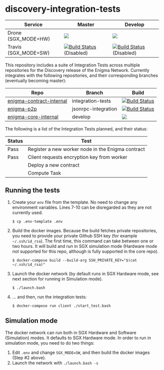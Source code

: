 # discovery-integration-tests

| Service | Master | Develop |
|---------|--------|---------|
| Drone (SGX_MODE=HW) | <img src="https://drone.enigma.co/api/badges/enigmampc/discovery-integration-tests/status.svg?branch=master"/> | <img src="https://drone.enigma.co/api/badges/enigmampc/discovery-integration-tests/status.svg?branch=develop"/> | 
| Travis (SGX_MODE=SW) | [![Build Status](https://travis-ci.com/enigmampc/discovery-integration-tests.svg?token=cNBBjbVVEGszuAJUokFT&branch=master)](https://travis-ci.com/enigmampc/discovery-integration-tests) (Disabled) | [![Build Status](https://travis-ci.com/enigmampc/discovery-integration-tests.svg?token=cNBBjbVVEGszuAJUokFT&branch=develop)](https://travis-ci.com/enigmampc/discovery-integration-tests) (Disabled)

This repository includes a suite of Integration Tests across multiple repositories for the Discovery release of the Enigma Network.
Currently integrates with the following repositories, and their corresponding branches (eventually becoming master):

| Repo   | Branch | Build |
|--------|--------|-------|
| [enigma-contract-internal](https://github.com/enigmampc/enigma-contract-internal/tree/integration-tests) | integration-tests | [![Build Status](https://travis-ci.com/enigmampc/enigma-contract-internal.svg?token=cNBBjbVVEGszuAJUokFT&branch=integration-tests)](https://travis-ci.com/enigmampc/enigma-contract-internal) |
| [enigma-p2p](https://github.com/enigmampc/enigma-p2p/tree/jsonrpc-integration) | jsonrpc-integration|[![Build Status](https://travis-ci.com/enigmampc/enigma-p2p.svg?token=cNBBjbVVEGszuAJUokFT&branch=jsonrpc-integration)](https://travis-ci.com/enigmampc/enigma-p2p) |
| [enigma-core-internal](https://github.com/enigmampc/enigma-core-internal/tree/main) | develop | <img src="https://drone.enigma.co/api/badges/enigmampc/enigma-core-internal/status.svg?branch=develop"/> |

The following is a list of the Integration Tests planned, and their status:

| Status | Test |
|--------|------|
| Pass   | Register a new worker node in the Enigma contract |
| Pass   | Client requests encryption key from worker |
|        | Deploy a new contract |
|        | Compute Task |

## Running the tests

1. Create your `env` file from the template. No need to change any environment variables. Lines 7-10 can be disregarded as they are not currently used.

    ```
    $ cp .env-template .env
    ```

2. Build the docker images. Because the build fetches private repositories, you need to provide your private Github SSH key (for example `~/.ssh/id_rsa`). The first time, this command can take between one or two hours. It will build and run in SGX simulation mode (Hardware mode not supported for this repo, although is fully supported in the core repo).

    ```
    $ docker-compose build --build-arg SSH_PRIVATE_KEY="$(cat ~/.ssh/id_rsa)"
    ```

3. Launch the docker network (by default runs in SGX Hardware mode, see next section for running in Simulation mode).

    ```
    $ ./launch.bash
    ```

4. ... and then, run the integration tests:

    ```
    $ docker-compose run client ./start_test.bash
    ```
    
## Simulation mode

The docker network can run both in SGX Hardware and Software (Simulation) modes. It defaults to SGX Hardware mode. In order to run in simulation mode, you need to do two things:

1. Edit `.env` and change `SGX_MODE=SW`, and then build the docker images (Step #2 above).
2. Launch the network with `./launch.bash -s`
